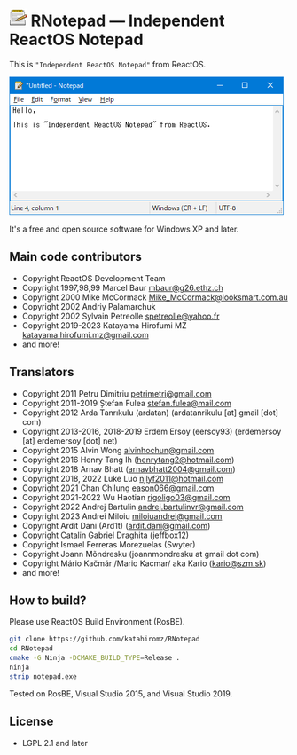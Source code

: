 # ![](img/notepad-32x32.png) RNotepad ― Independent ReactOS Notepad

This is `"Independent ReactOS Notepad"` from ReactOS.

![(The screenshot)](img/screenshot.gif)

It's a free and open source software for Windows XP and later.

## Main code contributors

- Copyright ReactOS Development Team
- Copyright 1997,98,99 Marcel Baur <mbaur@g26.ethz.ch>
- Copyright 2000 Mike McCormack <Mike_McCormack@looksmart.com.au>
- Copyright 2002 Andriy Palamarchuk
- Copyright 2002 Sylvain Petreolle <spetreolle@yahoo.fr>
- Copyright 2019-2023 Katayama Hirofumi MZ <katayama.hirofumi.mz@gmail.com>
- and more!

## Translators

- Copyright 2011 Petru Dimitriu <petrimetri@gmail.com>
- Copyright 2011-2019 Ștefan Fulea <stefan.fulea@mail.com>
- Copyright 2012 Arda Tanrıkulu (ardatan) (ardatanrikulu [at] gmail [dot] com)
- Copyright 2013-2016, 2018-2019 Erdem Ersoy (eersoy93) (erdemersoy [at] erdemersoy [dot] net)
- Copyright 2015 Alvin Wong <alvinhochun@gmail.com>
- Copyright 2016 Henry Tang Ih (henrytang2@hotmail.com)
- Copyright 2018 Arnav Bhatt (arnavbhatt2004@gmail.com)
- Copyright 2018, 2022 Luke Luo <njlyf2011@hotmail.com>
- Copyright 2021 Chan Chilung <eason066@gmail.com>
- Copyright 2021-2022 Wu Haotian <rigoligo03@gmail.com>
- Copyright 2022 Andrej Bartulin <andrej.bartulinvr@gmail.com>
- Copyright 2023 Andrei Miloiu <miloiuandrei@gmail.com>
- Copyright Ardit Dani (Ard1t) (ardit.dani@gmail.com)
- Copyright Catalin Gabriel Draghita (jeffbox12)
- Copyright Ismael Ferreras Morezuelas (Swyter)
- Copyright Joann Mõndresku (joannmondresku at gmail dot com)
- Copyright Mário Kačmár /Mario Kacmar/ aka Kario (kario@szm.sk)
- and more!

## How to build?

Please use ReactOS Build Environment (RosBE).

```bash
git clone https://github.com/katahiromz/RNotepad
cd RNotepad
cmake -G Ninja -DCMAKE_BUILD_TYPE=Release .
ninja
strip notepad.exe
```

Tested on RosBE, Visual Studio 2015, and Visual Studio 2019.

## License

- LGPL 2.1 and later
